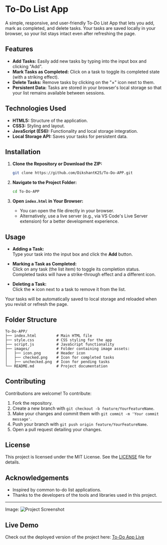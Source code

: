 
# To-Do List App

A simple, responsive, and user-friendly To-Do List App that lets you add, mark as completed, and delete tasks. Your tasks are saved locally in your browser, so your list stays intact even after refreshing the page.

## Features

- **Add Tasks:** Easily add new tasks by typing into the input box and clicking "Add".
- **Mark Tasks as Completed:** Click on a task to toggle its completed state (with a striking effect).
- **Delete Tasks:** Remove tasks by clicking on the "×" icon next to them.
- **Persistent Data:** Tasks are stored in your browser's local storage so that your list remains available between sessions.

## Technologies Used

- **HTML5:** Structure of the application.
- **CSS3:** Styling and layout.
- **JavaScript (ES6):** Functionality and local storage integration.
- **Local Storage API:** Saves your tasks for persistent data.

## Installation

1. **Clone the Repository or Download the ZIP:**

   ```bash
   git clone https://github.com/DikshantK25/To-Do-APP.git
   ```

2. **Navigate to the Project Folder:**

   ```bash
   cd To-Do-APP
   ```

3. **Open `index.html` in Your Browser:**

   - You can open the file directly in your browser.
   - Alternatively, use a live server (e.g., via VS Code's Live Server extension) for a better development experience.

## Usage

- **Adding a Task:**  
  Type your task into the input box and click the **Add** button.
  
- **Marking a Task as Completed:**  
  Click on any task (the list item) to toggle its completion status. Completed tasks will have a strike-through effect and a different icon.
  
- **Deleting a Task:**  
  Click the **×** icon next to a task to remove it from the list.

Your tasks will be automatically saved to local storage and reloaded when you revisit or refresh the page.

## Folder Structure

```
To-Do-APP/
├── index.html         # Main HTML file
├── style.css          # CSS styling for the app
├── script.js          # JavaScript functionality
├── images/            # Folder containing image assets:
│   ├── icon.png       # Header icon
│   ├── checked.png    # Icon for completed tasks
│   ├── unchecked.png  # Icon for pending tasks
└── README.md          # Project documentation
```

## Contributing

Contributions are welcome! To contribute:

1. Fork the repository.
2. Create a new branch with `git checkout -b feature/YourFeatureName`.
3. Make your changes and commit them with `git commit -m 'Your commit message'`.
4. Push your branch with `git push origin feature/YourFeatureName`.
5. Open a pull request detailing your changes.

## License

This project is licensed under the MIT License. See the [LICENSE](LICENSE) file for details.

## Acknowledgements

- Inspired by common to-do list applications.
- Thanks to the developers of the tools and libraries used in this project.

---
Image:
![Project Screenshot](https://github.com/user-attachments/assets/cc646de0-154e-458b-a8da-3385aa9b1484)

## Live Demo

Check out the deployed version of the project here: [To-Do App Live](https://to-do-app-gray-rho-38.vercel.app/)






